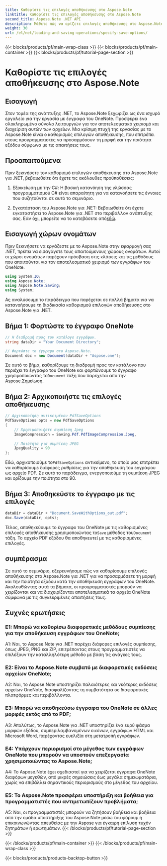 ```yaml
---
title: Καθορίστε τις επιλογές αποθήκευσης στο Aspose.Note
linktitle: Καθορίστε τις επιλογές αποθήκευσης στο Aspose.Note
second_title: Aspose.Note .NET API
description: Μάθετε πώς να ορίζετε επιλογές αποθήκευσης στο Aspose.Note για .NET για να προσαρμόσετε τη μορφή εξόδου και την ποιότητα των εγγράφων του OneNote.
weight: 30
url: /el/net/loading-and-saving-operations/specify-save-options/
---
```


{{< blocks/products/pf/main-wrap-class >}}
{{< blocks/products/pf/main-container >}}
{{< blocks/products/pf/tutorial-page-section >}}

# Καθορίστε τις επιλογές αποθήκευσης στο Aspose.Note

## Εισαγωγή

Στον τομέα της ανάπτυξης .NET, το Aspose.Note ξεχωρίζει ως ένα ισχυρό εργαλείο για την εργασία με έγγραφα του OneNote. Προσφέρει ένα ολοκληρωμένο σύνολο λειτουργιών για τον αποτελεσματικό χειρισμό και διαχείριση αυτών των αρχείων. Μια κρίσιμη πτυχή της εργασίας με το Aspose.Note είναι ο καθορισμός επιλογών αποθήκευσης, που επιτρέπει στους προγραμματιστές να προσαρμόσουν τη μορφή και την ποιότητα εξόδου σύμφωνα με τις απαιτήσεις τους.

## Προαπαιτούμενα

Πριν ξεκινήσετε τον καθορισμό επιλογών αποθήκευσης στο Aspose.Note για .NET, βεβαιωθείτε ότι έχετε τις ακόλουθες προϋποθέσεις:

1. Εξοικείωση με την C#: Η βασική κατανόηση της γλώσσας προγραμματισμού C# είναι απαραίτητη για να κατανοήσετε τις έννοιες που συζητούνται σε αυτό το σεμινάριο.
   
2.  Εγκατάσταση του Aspose.Note για .NET: Βεβαιωθείτε ότι έχετε εγκαταστήσει το Aspose.Note για .NET στο περιβάλλον ανάπτυξης σας. Εάν όχι, μπορείτε να το κατεβάσετε από[εδώ](https://releases.aspose.com/note/net/).

## Εισαγωγή χώρων ονομάτων

Πριν ξεκινήσετε να εργάζεστε με το Aspose.Note στην εφαρμογή σας .NET, πρέπει να εισαγάγετε τους απαιτούμενους χώρους ονομάτων. Αυτοί οι χώροι ονομάτων παρέχουν πρόσβαση στις κλάσεις και τις μεθόδους που απαιτούνται για τον αποτελεσματικό χειρισμό των εγγράφων του OneNote.

```csharp
using System.IO;
using Aspose.Note;
using Aspose.Note.Saving;
using System;
```

Ας αναλύσουμε το παράδειγμα που παρέχεται σε πολλά βήματα για να κατανοήσουμε τη διαδικασία καθορισμού επιλογών αποθήκευσης στο Aspose.Note για .NET.

## Βήμα 1: Φορτώστε το έγγραφο OneNote

```csharp
// Η διαδρομή προς τον κατάλογο εγγράφων.
string dataDir = "Your Document Directory";

// Φορτώστε το έγγραφο στο Aspose.Note.
Document doc = new Document(dataDir + "Aspose.one");
```

 Σε αυτό το βήμα, καθορίζουμε τη διαδρομή προς τον κατάλογο που περιέχει το έγγραφο του OneNote και φορτώνουμε το έγγραφο χρησιμοποιώντας το`Document` τάξη που παρέχεται από την Aspose.Σημείωση.

## Βήμα 2: Αρχικοποιήστε τις επιλογές αποθήκευσης

```csharp
// Αρχικοποίηση αντικειμένου PdfSaveOptions
PdfSaveOptions opts = new PdfSaveOptions
{
    // Χρησιμοποιήστε συμπίεση Jpeg
    ImageCompression = Saving.Pdf.PdfImageCompression.Jpeg,
    
    // Ποιότητα για συμπίεση JPEG
    JpegQuality = 90
};
```

 Εδώ, αρχικοποιούμε το`PdfSaveOptions` αντικείμενο, το οποίο μας επιτρέπει να καθορίσουμε διάφορες ρυθμίσεις για την αποθήκευση του εγγράφου ως αρχείο PDF. Σε αυτό το παράδειγμα, ενεργοποιούμε τη συμπίεση JPEG και ορίζουμε την ποιότητα στο 90.

## Βήμα 3: Αποθηκεύστε το έγγραφο με τις επιλογές

```csharp
dataDir = dataDir + "Document.SaveWithOptions_out.pdf";
doc.Save(dataDir, opts);
```

 Τέλος, αποθηκεύουμε το έγγραφο του OneNote με τις καθορισμένες επιλογές αποθήκευσης χρησιμοποιώντας το`Save` μέθοδος του`Document` τάξη. Το αρχείο PDF εξόδου θα αποθηκευτεί με τις καθορισμένες επιλογές.

## συμπέρασμα

Σε αυτό το σεμινάριο, εξερευνήσαμε πώς να καθορίσουμε επιλογές αποθήκευσης στο Aspose.Note για .NET για να προσαρμόσετε τη μορφή και την ποιότητα εξόδου κατά την αποθήκευση εγγράφων του OneNote. Ακολουθώντας αυτά τα βήματα, οι προγραμματιστές μπορούν να χειρίζονται και να διαχειρίζονται αποτελεσματικά τα αρχεία OneNote σύμφωνα με τις συγκεκριμένες απαιτήσεις τους.

## Συχνές ερωτήσεις

### Ε1: Μπορώ να καθορίσω διαφορετικές μεθόδους συμπίεσης για την αποθήκευση εγγράφων του OneNote;

A1: Ναι, το Aspose.Note για .NET παρέχει διάφορες επιλογές συμπίεσης, όπως JPEG, PNG και ZIP, επιτρέποντας στους προγραμματιστές να επιλέξουν την καταλληλότερη μέθοδο με βάση τις ανάγκες τους.

### Ε2: Είναι το Aspose.Note συμβατό με διαφορετικές εκδόσεις αρχείων OneNote;

A2: Ναι, το Aspose.Note υποστηρίζει παλαιότερες και νεότερες εκδόσεις αρχείων OneNote, διασφαλίζοντας τη συμβατότητα σε διαφορετικές πλατφόρμες και περιβάλλοντα.

### Ε3: Μπορώ να αποθηκεύσω έγγραφα του OneNote σε άλλες μορφές εκτός από το PDF;

A3: Απολύτως, το Aspose.Note για .NET υποστηρίζει ένα ευρύ φάσμα μορφών εξόδου, συμπεριλαμβανομένων εικόνων, εγγράφων HTML και Microsoft Word, παρέχοντας ευελιξία στη μετατροπή εγγράφων.

### Ε4: Υπάρχουν περιορισμοί στο μέγεθος των εγγράφων OneNote που μπορούν να υποστούν επεξεργασία χρησιμοποιώντας το Aspose.Note;

A4: Το Aspose.Note έχει σχεδιαστεί για να χειρίζεται έγγραφα OneNote διαφόρων μεγεθών, από μικρές σημειώσεις έως μεγάλα σημειωματάρια, χωρίς να επιβάλλει σημαντικούς περιορισμούς στο μέγεθος του αρχείου.

### Ε5: Το Aspose.Note προσφέρει υποστήριξη και βοήθεια για προγραμματιστές που αντιμετωπίζουν προβλήματα;

A5: Ναι, οι προγραμματιστές μπορούν να ζητήσουν βοήθεια και βοήθεια από την ομάδα υποστήριξης του Aspose.Note μέσω του φόρουμ ή επικοινωνώντας απευθείας με την Aspose για έγκαιρη επίλυση τυχόν ζητημάτων ή ερωτημάτων.
{{< /blocks/products/pf/tutorial-page-section >}}

{{< /blocks/products/pf/main-container >}}
{{< /blocks/products/pf/main-wrap-class >}}

{{< blocks/products/products-backtop-button >}}
